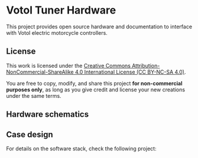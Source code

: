 # Votol Tuner Hardware

This project provides open source hardware and documentation to interface with Votol electric motorcycle controllers.

## License

This work is licensed under the [Creative Commons Attribution-NonCommercial-ShareAlike 4.0 International License (CC BY-NC-SA 4.0)](https://creativecommons.org/licenses/by-nc-sa/4.0/).

You are free to copy, modify, and share this project **for non-commercial purposes only**, as long as you give credit and license your new creations under the same terms.

## Hardware schematics


## Case design


For details on the software stack, check the following project: 
